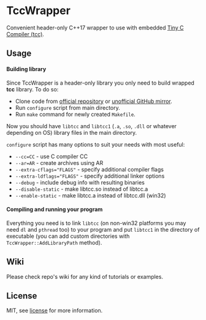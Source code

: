 # TccWrapper

Convenient header-only C++17 wrapper to use with embedded [Tiny C Compiler (tcc)](https://bellard.org/tcc/).

## Usage

#### Building library

Since TccWrapper is a header-only library you only need to build wrapped **tcc** library. To do so:

* Clone code from [official repository](https://repo.or.cz/tinycc.git) or [unofficial GitHub mirror](https://github.com/TinyCC/tinycc).
* Run `configure` script from main directory.
* Run `make` command for newly created `Makefile`.

Now you should have `libtcc` and `libtcc1` (`.a`, `.so`, `.dll` or whatever depending on OS) library files in the main directory.

`configure` script has many options to suit your needs with most useful:

* `--cc=CC` - use C compiler CC
* `--ar=AR` - create archives using AR
* `--extra-cflags="FLAGS"` - specify additional compiler flags
* `--extra-ldflags="FLAGS"` - specify additional linker options
* `--debug` - include debug info with resulting binaries
* `--disable-static` - make libtcc.so instead of libtcc.a
* `--enable-static` - make libtcc.a instead of libtcc.dll (win32)

#### Compiling and running your program

Everything you need is to link `libtcc` (on non-win32 platforms you may need `dl` and `pthread` too) to your program and put `libtcc1` in the directory of executable (you can add custom directories with `TccWrapper::AddLibraryPath` method).

## Wiki

Please check repo's wiki for any kind of tutorials or examples.

## License

MIT, see [license](LICENSE) for more information.
